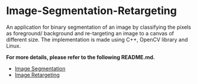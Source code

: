 # Image-Segmentation-Retargeting
An application for binary segmentation of an image by classifying the pixels as foreground/ background and re-targeting an image to a canvas of different size. 
 The implementation is made using C++, OpenCV library and Linux.
 
 **For more details, please refer to the following README.md.**
 
- [Image Segmentation](https://github.com/DhwaniSondhi/Image-Segmentation-Retargeting/tree/master/Image-Segmentation)
- [Image Retargeting](https://github.com/DhwaniSondhi/Image-Segmentation-Retargeting/tree/master/Image-Retargeting)

